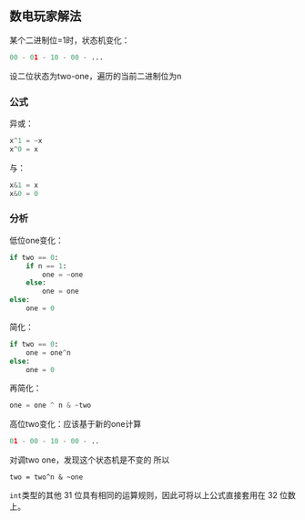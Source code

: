 ## 数电玩家解法

某个二进制位=1时，状态机变化：

```py
00 - 01 - 10 - 00 - ...
```

设二位状态为two-one，遍历的当前二进制位为n

### 公式

异或：

```py
x^1 = ~x 
x^0 = x
```

与：

```py
x&1 = x
x&0 = 0
```

### 分析

低位one变化：

```py
if two == 0:
    if n == 1:
        one = ~one
    else:
        one = one
else:
    one = 0
```

简化：

```py
if two == 0:
    one = one^n
else:
    one = 0
```

再简化：

```py
one = one ^ n & ~two
```


高位two变化：应该基于新的one计算

```py
01 - 00 - 10 - 00 - ..
```

对调two one，发现这个状态机是不变的
所以

```
two = two^n & ~one
```

`int`类型的其他 31 位具有相同的运算规则，因此可将以上公式直接套用在 32 位数上。
